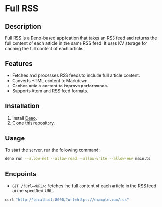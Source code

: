 # Full RSS

## Description

Full RSS is a Deno-based application that takes an RSS feed and returns the full content of each article in the same RSS feed. It uses KV storage for caching the full content of each article.

## Features

- Fetches and processes RSS feeds to include full article content.
- Converts HTML content to Markdown.
- Caches article content to improve performance.
- Supports Atom and RSS feed formats.

## Installation

1. Install [Deno](https://deno.land/).
2. Clone this repository.

## Usage

To start the server, run the following command:

```sh
deno run --allow-net --allow-read --allow-write --allow-env main.ts
```

## Endpoints

- `GET /?url=<URL>`: Fetches the full content of each article in the RSS feed at the specified URL.

```sh
curl "http://localhost:8000/?url=https://example.com/rss"
```
